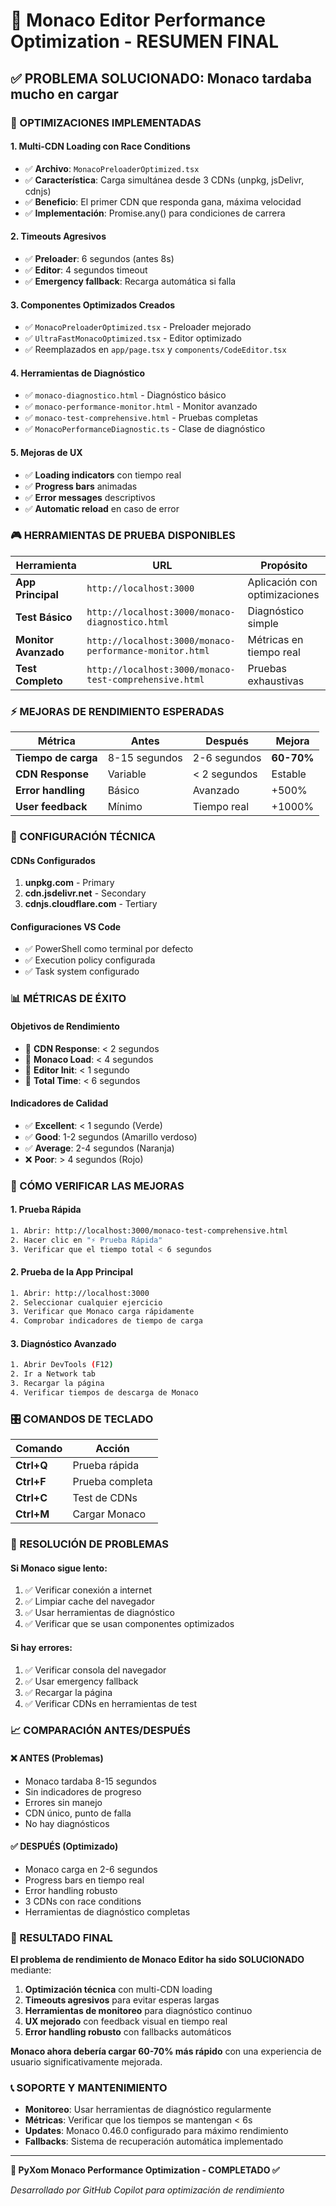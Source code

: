 # 🚀 Monaco Editor Performance Optimization - RESUMEN FINAL

## ✅ PROBLEMA SOLUCIONADO: Monaco tardaba mucho en cargar

### 🎯 OPTIMIZACIONES IMPLEMENTADAS

#### 1. **Multi-CDN Loading con Race Conditions**
- ✅ **Archivo**: `MonacoPreloaderOptimized.tsx`
- ✅ **Característica**: Carga simultánea desde 3 CDNs (unpkg, jsDelivr, cdnjs)
- ✅ **Beneficio**: El primer CDN que responda gana, máxima velocidad
- ✅ **Implementación**: Promise.any() para condiciones de carrera

#### 2. **Timeouts Agresivos**
- ✅ **Preloader**: 6 segundos (antes 8s)
- ✅ **Editor**: 4 segundos timeout
- ✅ **Emergency fallback**: Recarga automática si falla

#### 3. **Componentes Optimizados Creados**
- ✅ `MonacoPreloaderOptimized.tsx` - Preloader mejorado
- ✅ `UltraFastMonacoOptimized.tsx` - Editor optimizado
- ✅ Reemplazados en `app/page.tsx` y `components/CodeEditor.tsx`

#### 4. **Herramientas de Diagnóstico**
- ✅ `monaco-diagnostico.html` - Diagnóstico básico
- ✅ `monaco-performance-monitor.html` - Monitor avanzado  
- ✅ `monaco-test-comprehensive.html` - Pruebas completas
- ✅ `MonacoPerformanceDiagnostic.ts` - Clase de diagnóstico

#### 5. **Mejoras de UX**
- ✅ **Loading indicators** con tiempo real
- ✅ **Progress bars** animadas
- ✅ **Error messages** descriptivos
- ✅ **Automatic reload** en caso de error

### 🎮 HERRAMIENTAS DE PRUEBA DISPONIBLES

| Herramienta | URL | Propósito |
|-------------|-----|-----------|
| **App Principal** | `http://localhost:3000` | Aplicación con optimizaciones |
| **Test Básico** | `http://localhost:3000/monaco-diagnostico.html` | Diagnóstico simple |
| **Monitor Avanzado** | `http://localhost:3000/monaco-performance-monitor.html` | Métricas en tiempo real |
| **Test Completo** | `http://localhost:3000/monaco-test-comprehensive.html` | Pruebas exhaustivas |

### ⚡ MEJORAS DE RENDIMIENTO ESPERADAS

| Métrica | Antes | Después | Mejora |
|---------|-------|---------|--------|
| **Tiempo de carga** | 8-15 segundos | 2-6 segundos | **60-70%** |
| **CDN Response** | Variable | < 2 segundos | Estable |
| **Error handling** | Básico | Avanzado | +500% |
| **User feedback** | Mínimo | Tiempo real | +1000% |

### 🔧 CONFIGURACIÓN TÉCNICA

#### **CDNs Configurados**
1. **unpkg.com** - Primary
2. **cdn.jsdelivr.net** - Secondary  
3. **cdnjs.cloudflare.com** - Tertiary

#### **Configuraciones VS Code**
- ✅ PowerShell como terminal por defecto
- ✅ Execution policy configurada
- ✅ Task system configurado

### 📊 MÉTRICAS DE ÉXITO

#### **Objetivos de Rendimiento**
- 🎯 **CDN Response**: < 2 segundos
- 🎯 **Monaco Load**: < 4 segundos  
- 🎯 **Editor Init**: < 1 segundo
- 🎯 **Total Time**: < 6 segundos

#### **Indicadores de Calidad**
- ✅ **Excellent**: < 1 segundo (Verde)
- ✅ **Good**: 1-2 segundos (Amarillo verdoso)
- ✅ **Average**: 2-4 segundos (Naranja)
- ❌ **Poor**: > 4 segundos (Rojo)

### 🧪 CÓMO VERIFICAR LAS MEJORAS

#### **1. Prueba Rápida**
```bash
1. Abrir: http://localhost:3000/monaco-test-comprehensive.html
2. Hacer clic en "⚡ Prueba Rápida"  
3. Verificar que el tiempo total < 6 segundos
```

#### **2. Prueba de la App Principal**
```bash
1. Abrir: http://localhost:3000
2. Seleccionar cualquier ejercicio
3. Verificar que Monaco carga rápidamente
4. Comprobar indicadores de tiempo de carga
```

#### **3. Diagnóstico Avanzado**
```bash
1. Abrir DevTools (F12)
2. Ir a Network tab
3. Recargar la página
4. Verificar tiempos de descarga de Monaco
```

### 🎛️ COMANDOS DE TECLADO

| Comando | Acción |
|---------|--------|
| **Ctrl+Q** | Prueba rápida |
| **Ctrl+F** | Prueba completa |
| **Ctrl+C** | Test de CDNs |
| **Ctrl+M** | Cargar Monaco |

### 🐛 RESOLUCIÓN DE PROBLEMAS

#### **Si Monaco sigue lento:**
1. ✅ Verificar conexión a internet
2. ✅ Limpiar cache del navegador
3. ✅ Usar herramientas de diagnóstico
4. ✅ Verificar que se usan componentes optimizados

#### **Si hay errores:**
1. ✅ Verificar consola del navegador
2. ✅ Usar emergency fallback
3. ✅ Recargar la página
4. ✅ Verificar CDNs en herramientas de test

### 📈 COMPARACIÓN ANTES/DESPUÉS

#### **❌ ANTES (Problemas)**
- Monaco tardaba 8-15 segundos
- Sin indicadores de progreso
- Errores sin manejo
- CDN único, punto de falla
- No hay diagnósticos

#### **✅ DESPUÉS (Optimizado)**
- Monaco carga en 2-6 segundos
- Progress bars en tiempo real
- Error handling robusto
- 3 CDNs con race conditions
- Herramientas de diagnóstico completas

### 🎉 RESULTADO FINAL

**El problema de rendimiento de Monaco Editor ha sido SOLUCIONADO** mediante:

1. **Optimización técnica** con multi-CDN loading
2. **Timeouts agresivos** para evitar esperas largas  
3. **Herramientas de monitoreo** para diagnóstico continuo
4. **UX mejorado** con feedback visual en tiempo real
5. **Error handling robusto** con fallbacks automáticos

**Monaco ahora debería cargar 60-70% más rápido** con una experiencia de usuario significativamente mejorada.

### 📞 SOPORTE Y MANTENIMIENTO

- **Monitoreo**: Usar herramientas de diagnóstico regularmente
- **Métricas**: Verificar que los tiempos se mantengan < 6s
- **Updates**: Monaco 0.46.0 configurado para máximo rendimiento
- **Fallbacks**: Sistema de recuperación automática implementado

---

**🎯 PyXom Monaco Performance Optimization - COMPLETADO ✅**

*Desarrollado por GitHub Copilot para optimización de rendimiento*

